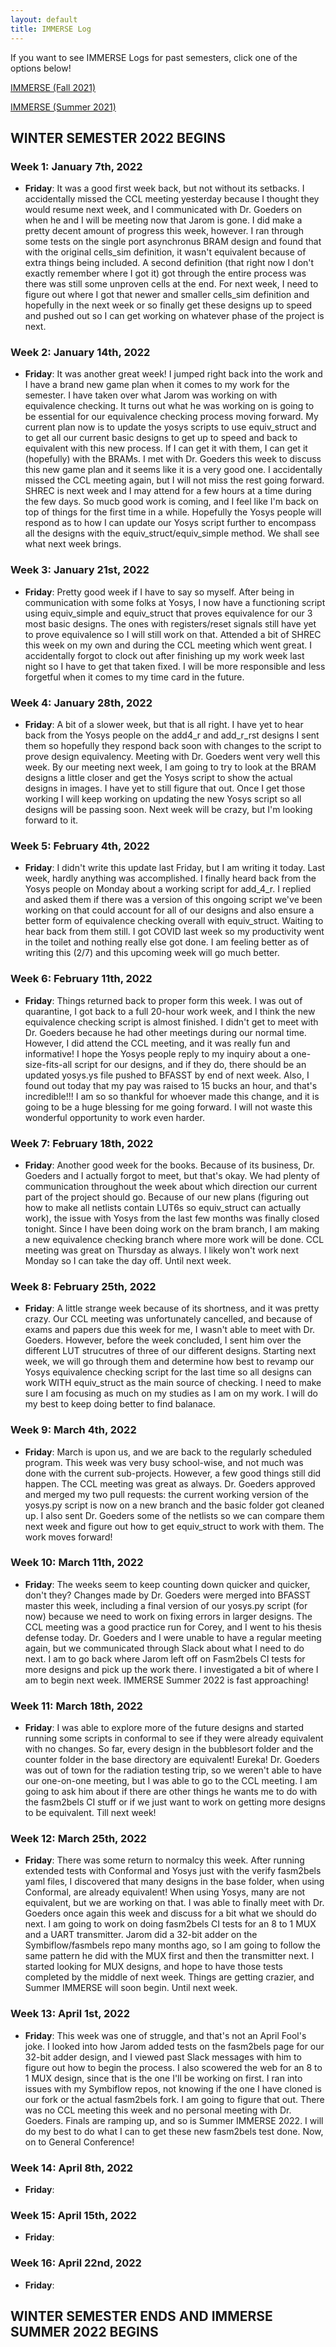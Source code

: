 ```yaml
---
layout: default
title: IMMERSE Log
---
```


If you want to see IMMERSE Logs for past semesters, click one of the options below!

[IMMERSE (Fall 2021)](https://thedhcreator.github.io/pages/log-fall2021/)

[IMMERSE (Summer 2021)](https://thedhcreator.github.io/pages/log-summer2021/)

## WINTER SEMESTER 2022 BEGINS

### Week 1: January 7th, 2022

* **Friday**: It was a good first week back, but not without its setbacks. I accidentally missed the CCL meeting yesterday because I thought they would resume next week, and I communicated with Dr. Goeders on when he and I will be meeting now that Jarom is gone. I did make a pretty decent amount of progress this week, however. I ran through some tests on the single port asynchronus BRAM design and found that with the original cells_sim definition, it wasn't equivalent because of extra things being included. A second definition (that right now I don't exactly remember where I got it) got through the entire process was there was still some unproven cells at the end. For next week, I need to figure out where I got that newer and smaller cells_sim definition and hopefully in the next week or so finally get these designs up to speed and pushed out so I can get working on whatever phase of the project is next.

### Week 2: January 14th, 2022

* **Friday**: It was another great week! I jumped right back into the work and I have a brand new game plan when it comes to my work for the semester. I have taken over what Jarom was working on with equivalence checking. It turns out what he was working on is going to be essential for our equivalence checking process moving forward. My current plan now is to update the yosys scripts to use equiv_struct and to get all our current basic designs to get up to speed and back to equivalent with this new process. If I can get it with them, I can get it (hopefully) with the BRAMs. I met with Dr. Goeders this week to discuss this new game plan and it seems like it is a very good one. I accidentally missed the CCL meeting again, but I will not miss the rest going forward. SHREC is next week and I may attend for a few hours at a time during the few days. So mucb good work is coming, and I feel like I'm back on top of things for the first time in a while. Hopefully the Yosys people will respond as to how I can update our Yosys script further to encompass all the designs with the equiv_struct/equiv_simple method. We shall see what next week brings.

### Week 3: January 21st, 2022

* **Friday**: Pretty good week if I have to say so myself. After being in communication with some folks at Yosys, I now have a functioning script using equiv_simple and equiv_struct that proves equivalence for our 3 most basic designs. The ones with registers/reset signals still have yet to prove equivalence so I will still work on that. Attended a bit of SHREC this week on my own and during the CCL meeting which went great. I accidentally forgot to clock out after finishing up my work week last night so I have to get that taken fixed. I will be more responsible and less forgetful when it comes to my time card in the future.

### Week 4: January 28th, 2022

* **Friday**: A bit of a slower week, but that is all right. I have yet to hear back from the Yosys people on the add4_r and add_r_rst designs I sent them so hopefully they respond back soon with changes to the script to prove design equivalency. Meeting with Dr. Goeders went very well this week. By our meeting next week, I am going to try to look at the BRAM designs a little closer and get the Yosys script to show the actual designs in images. I have yet to still figure that out. Once I get those working I will keep working on updating the new Yosys script so all designs will be passing soon. Next week will be crazy, but I'm looking forward to it.

### Week 5: February 4th, 2022

* **Friday**: I didn't write this update last Friday, but I am writing it today. Last week, hardly anything was accomplished. I finally heard back from the Yosys people on Monday about a working script for add_4_r. I replied and asked them if there was a version of this ongoing script we've been working on that could account for all of our designs and also ensure a better form of equivalence checking overall with equiv_struct. Waiting to hear back from them still. I got COVID last week so my productivity went in the toilet and nothing really else got done. I am feeling better as of writing this (2/7) and this upcoming week will go much better.

### Week 6: February 11th, 2022

* **Friday**: Things returned back to proper form this week. I was out of quarantine, I got back to a full 20-hour work week, and I think the new equivalence checking script is almost finished. I didn't get to meet with Dr. Goeders because he had other meetings during our normal time. However, I did attend the CCL meeting, and it was really fun and informative! I hope the Yosys people reply to my inquiry about a one-size-fits-all script for our designs, and if they do, there should be an updated yosys.ys file pushed to BFASST by end of next week. Also, I found out today that my pay was raised to 15 bucks an hour, and that's incredible!!! I am so so thankful for whoever made this change, and it is going to be a huge blessing for me going forward. I will not waste this wonderful opportunity to work even harder.

### Week 7: February 18th, 2022

* **Friday**: Another good week for the books. Because of its business, Dr. Goeders and I actually forgot to meet, but that's okay. We had plenty of communication throughout the week about which direction our current part of the project should go. Because of our new plans (figuring out how to make all netlists contain LUT6s so equiv_struct can actually work), the issue with Yosys from the last few months was finally closed tonight. Since I have been doing work on the bram branch, I am making a new equivalence checking branch where more work will be done. CCL meeting was great on Thursday as always. I likely won't work next Monday so I can take the day off. Until next week.

### Week 8: February 25th, 2022

* **Friday**: A little strange week because of its shortness, and it was pretty crazy. Our CCL meeting was unfortunately cancelled, and because of exams and papers due this week for me, I wasn't able to meet with Dr. Goeders. However, before the week concluded, I sent him over the different LUT strucutres of three of our different designs. Starting next week, we will go through them and determine how best to revamp our Yosys equivalence checking script for the last time so all designs can work WITH equiv_struct as the main source of checking. I need to make sure I am focusing as much on my studies as I am on my work. I will do my best to keep doing better to find balanace.

### Week 9: March 4th, 2022

* **Friday**: March is upon us, and we are back to the regularly scheduled program. This week was very busy school-wise, and not much was done with the current sub-projects. However, a few good things still did happen. The CCL meeting was great as always. Dr. Goeders approved and merged my two pull requests: the current working version of the yosys.py script is now on a new branch and the basic folder got cleaned up. I also sent Dr. Goeders some of the netlists so we can compare them next week and figure out how to get equiv_struct to work with them. The work moves forward!

### Week 10: March 11th, 2022

* **Friday**: The weeks seem to keep counting down quicker and quicker, don't they? Changes made by Dr. Goeders were merged into BFASST master this week, including a final version of our yosys.py script (for now) because we need to work on fixing errors in larger designs. The CCL meeting was a good practice run for Corey, and I went to his thesis defense today. Dr. Goeders and I were unable to have a regular meeting again, but we communicated through Slack about what I need to do next. I am to go back where Jarom left off on Fasm2bels CI tests for more designs and pick up the work there. I investigated a bit of where I am to begin next week. IMMERSE Summer 2022 is fast approaching!

### Week 11: March 18th, 2022

* **Friday**: I was able to explore more of the future designs and started running some scripts in conformal to see if they were already equivalent with no changes. So far, every design in the bubblesort folder and the counter folder in the base directory are equivalent! Eureka! Dr. Goeders was out of town for the radiation testing trip, so we weren't able to have our one-on-one meeting, but I was able to go to the CCL meeting. I am going to ask him about if there are other things he wants me to do with the fasm2bels CI stuff or if we just want to work on getting more designs to be equivalent. Till next week!

### Week 12: March 25th, 2022

* **Friday**: There was some return to normalcy this week. After running extended tests with Conformal and Yosys just with the verify fasm2bels yaml files, I discovered that many designs in the base folder, when using Conformal, are already equivalent! When using Yosys, many are not equivalent, but we are working on that. I was able to finally meet with Dr. Goeders once again this week and discuss for a bit what we should do next. I am going to work on doing fasm2bels CI tests for an 8 to 1 MUX and a UART transmitter. Jarom did a 32-bit adder on the Symbiflow/fasmbels repo many months ago, so I am going to follow the same pattern he did with the MUX first and then the transmitter next. I started looking for MUX designs, and hope to have those tests completed by the middle of next week. Things are getting crazier, and Summer IMMERSE will soon begin. Until next week.

### Week 13: April 1st, 2022

* **Friday**: This week was one of struggle, and that's not an April Fool's joke. I looked into how Jarom added tests on the fasm2bels page for our 32-bit adder design, and I viewed past Slack messages with him to figure out how to begin the process. I also scowered the web for an 8 to 1 MUX design, since that is the one I'll be working on first. I ran into issues with my Symbiflow repos, not knowing if the one I have cloned is our fork or the actual fasm2bels fork. I am going to figure that out. There was no CCL meeting this week and no personal meeting with Dr. Goeders. Finals are ramping up, and so is Summer IMMERSE 2022. I will do my best to do what I can to get these new fasm2bels test done. Now, on to General Conference!

### Week 14: April 8th, 2022

* **Friday**:

### Week 15: April 15th, 2022

* **Friday**:

### Week 16: April 22nd, 2022

* **Friday**:

## WINTER SEMESTER ENDS AND IMMERSE SUMMER 2022 BEGINS